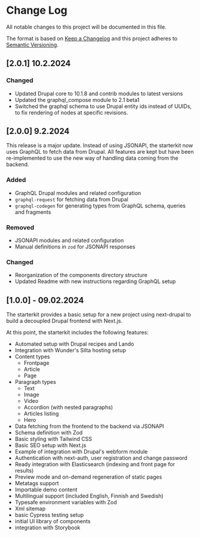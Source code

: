 # Change Log

All notable changes to this project will be documented in this file.

The format is based on [Keep a Changelog](http://keepachangelog.com/)
and this project adheres to [Semantic Versioning](http://semver.org/).

## [2.0.1] 10.2.2024

### Changed
- Updated Drupal core to 10.1.8 and contrib modules to latest versions
- Updated the graphql_compose module to 2.1 beta1
- Switched the graphql schema to use Drupal entity ids instead of UUIDs, to fix rendering of nodes at specific revisions.


## [2.0.0] 9.2.2024

This release is a major update. Instead of using JSONAPI, the starterkit now uses GraphQL to fetch data from Drupal.
All features are kept but have been re-implemented to use the new way of handling data coming from the backend.

### Added

- GraphQL Drupal modules and related configuration
- `graphql-request` for fetching data from Drupal
- `graphql-codegen` for generating types from GraphQL schema, queries and fragments

### Removed
- JSONAPI modules and related configuration
- Manual definitions in `zod` for JSONAPI responses

### Changed
- Reorganization of the components directory structure
- Updated Readme with new instructions regarding GraphQL setup


## [1.0.0] - 09.02.2024

The starterkit provides a basic setup for a new project using next-drupal to build a decoupled Drupal frontend with Next.js.

At this point, the starterkit includes the following features:

- Automated setup with Drupal recipes and Lando
- Integration with Wunder's Silta hosting setup
- Content types
  - Frontpage
  - Article
  - Page
- Paragraph types
  - Text
  - Image
  - Video
  - Accordion (with nested paragraphs)
  - Articles listing
  - Hero
- Data fetching from the frontend to the backend via JSONAPI
- Schema definition with Zod
- Basic styling with Tailwind CSS
- Basic SEO setup with Next.js
- Example of integration with Drupal's webform module
- Authentication with next-auth, user registration and change password
- Ready integration with Elasticsearch (indexing and front page for results)
- Preview mode and on-demand regeneration of static pages
- Metatags support
- Importable demo content
- Multilingual support (included English, Finnish and Swedish)
- Typesafe environment variables with Zod
- Xml sitemap
- basic Cypress testing setup
- initial UI library of components
- integration with Storybook